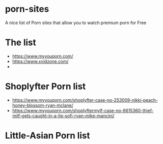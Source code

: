 # porn-sites
A nice list of Porn sites that allow you to watch premium porn for Free


# The list
- https://www.myyouporn.com/
- https://www.xvidzone.com/
- 


# Shoplyfter Porn list
- https://www.myyouporn.com/shoplyfter-case-no-253009-nikki-peach-honey-blossom-ryan-mclane/
- https://www.myyouporn.com/shoplyftermylf-case-no-6615360-thief-milf-gets-caught-in-a-lie-sofi-ryan-mike-mancini/

# Little-Asian Porn list
